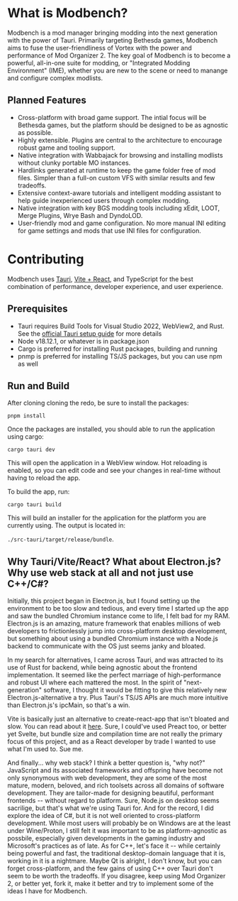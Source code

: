 # What is Modbench?

Modbench is a mod manager bringing modding into the next generation with the power of Tauri. Primarily targeting Bethesda games, Modbench aims to fuse the user-friendliness of
Vortex with the power and performance of Mod Organizer 2. The key goal of Modbench
is to become a powerful, all-in-one suite for modding, or "Integrated Modding Environment" (IME), whether you are new to the scene or need to manange and configure complex modlists.

## Planned Features

- Cross-platform with broad game support. The intial focus will be Bethesda games,
  but the platform should be designed to be as agnostic as possible.
- Highly extensible. Plugins are central to the architecture to encourage robust
  game and tooling support.
- Native integration with Wabbajack for browsing and installing modlists without
  clunky portable MO instances.
- Hardlinks generated at runtime to keep the game folder free of mod files. Simpler than a full-on custom VFS with similar results and few tradeoffs.
- Extensive context-aware tutorials and intelligent modding assistant to help guide
  inexperienced users through complex modding.
- Native integration with key BGS modding tools including xEdit, LOOT, Merge Plugins, Wrye Bash and DyndoLOD.
- User-friendly mod and game configuration. No more manual INI editing for game
  settings and mods that use INI files for configuration.

# Contributing

Modbench uses [Tauri](https://tauri.app), [Vite + React](https://vitejs.dev), and TypeScript for the best combination of performance, developer experience, and user experience.

## Prerequisites

- Tauri requires Build Tools for Visual Studio 2022, WebView2, and Rust. See the [official Tauri setup guide](https://tauri.app/v1/guides/getting-started/prerequisites) for more details
- Node v18.12.1, or whatever is in package.json
- Cargo is preferred for installing Rust packages, building and running
- pnmp is preferred for installing TS/JS packages, but you can use npm as well

## Run and Build

After cloning cloning the redo, be sure to install the packages:

`pnpm install`

Once the packages are installed, you should able to run the application using cargo:

`cargo tauri dev`

This will open the application in a WebView window. Hot reloading is enabled, so you can edit code and see your changes in real-time without having to reload the app.

To build the app, run:

`cargo tauri build`

This will build an installer for the application for the platform you are currently using. The output is located in: 

`./src-tauri/target/release/bundle`.

## Why Tauri/Vite/React? What about Electron.js? Why use web stack at all and not just use C++/C#?

Initially, this project began in Electron.js, but I found setting up the environment to be too slow and tedious, and every time I started up the app and saw the bundled Chromium instance come to life, I felt bad for my RAM. Electron.js is an amazing, mature framework that enables millions of web developers to frictionlessly jump into cross-platform desktop development, but something about using a bundled Chromium instance with a Node.js backend to communicate with the OS just seems janky and bloated. 

In my search for alternatives, I came across Tauri, and was attracted to its use of Rust for backend, while being agnostic about the frontend implementation. It seemed like the perfect marriage of high-performance and robust UI where each mattered the most. In the spirit of "next-generation" software, I thought it would be fitting to give this relatively new Electron.js-alternative a try. Plus Tauri's TS/JS APIs are much more intuitive than Electron.js's ipcMain, so that's a win. 

Vite is basically just an alternative to create-react-app that isn't bloated and slow. You can read about it [here](https://vitejs.dev). Sure, I could've used Preact too, or better yet Svelte, but bundle size and compilation time are not really the primary focus of this project, and as a React developer by trade I wanted to use what I'm used to. Sue me. 

And finally... why web stack? I think a better question is, "why not?" JavaScript and its associated frameworks and offspring have become not only synonymous with web development, they are some of the most mature, modern, beloved, and rich toolsets across all domains of software development. They are tailor-made for designing beautiful, performant frontends -- without regard to platform. Sure, Node.js on desktop seems sacrilige, but that's what we're using Tauri for. And for the record, I did explore the idea of C#, but it is not well oriented to cross-platform development. While most users will probably be on Windows are at the least under Wine/Proton, I still felt it was important to be as platform-agnostic as possbile, especially given developments in the gaming industry and Microsoft's practices as of late. As for C++, let's face it -- while certainly being powerful and fast, the traditional desktop-domain language that it is, working in it is a nightmare. Maybe Qt is alright, I don't know, but you can forget cross-platform, and the few gains of using C++ over Tauri don't seem to be worth the tradeoffs. If you disagree, keep using Mod Organizer 2, or better yet, fork it, make it better and try to implement some of the ideas I have for Modbench.
